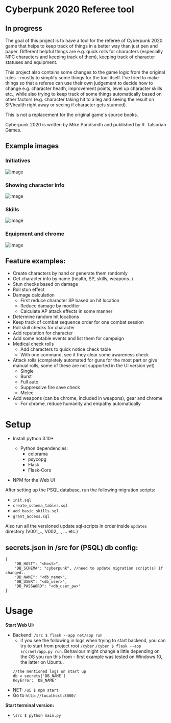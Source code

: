 # Cyberpunk 2020 Referee tool 

## In progress

The goal of this project is to have a tool for the referee of Cyberpunk 2020 game
that helps to keep track of things in a better way than just pen and paper. Different helpful 
things are e.g. quick rolls for characters (especially NPC characters and keeping track of them), 
keeping track of character statuses and equipment. 

This project also contains some changes to the game logic from the original rules - 
mostly to simplify some things for the tool itself. I've tried to make things so that a referee can
use their own judgement to decide how to change e.g. character health, improvement points,
level up character skills etc., while also trying to keep track of some things automatically
based on other factors (e.g. character taking hit to a leg and seeing the result on SP/health 
right away or seeing if character gets stunned).

This is not a replacement for the original game's source books.

Cyberpunk 2020 is written by Mike Pondsmith and published by R. Talsorian Games.

## Example images
### Initiatives
![image](https://github.com/pumm1/cyber/assets/22749461/0ddd5ffb-2a65-4b4f-b776-e3ff09aa7706)
### Showing character info
![image](https://github.com/pumm1/cyber/assets/22749461/e614dab3-3288-4fae-8fe3-91c44c947879)
### Skills
![image](https://github.com/pumm1/cyber/assets/22749461/03a51e62-c5da-4b62-bc8b-7ee9ac68eaa2)

### Equipment and chrome
![image](https://github.com/pumm1/cyber/assets/22749461/641c309c-cfd5-4e5b-befa-e5e632075336)



## Feature examples:

- Create characters by hand or generate them randomly
- Get character info by name (health, SP, skills, weapons..)
- Stun checks based on damage
- Roll stun effect
- Damage calculation
    * First reduce character SP based on hit location
    * Reduce damage by modifier
    * Calculate AP attack effects in some manner
- Determine random hit locations
- Keep track of combat sequence order for one combat session
- Roll skill checks for character
- Add reputation for character
- Add some notable events and list them for campaign
- Medical check rolls
  * Add characters to quick notice check table
  * With one command, see if they clear some awareness check
- Attack rolls (completely automated for guns for the most part or give manual rolls, some of these are not supported in the UI version yet)
  * Single
  * Burst
  * Full auto
  * Suppressive fire save check
  * Melee
- Add weapons (can be chrome, included in weapons), gear and chrome
    * For chrome, reduce humanity and empathy automatically

# Setup

* Install python 3.10+
  * Python dependencies:
    - colorama
    - psycopg
    - Flask
    - Flask-Cors
    
* NPM for the Web UI

After setting up the PSQL database, run the following migration scripts:
  * `init.sql`
  * `create_schema_tables.sql`
  * `add_basic_skills.sql`
  * `grant_access.sql`

Also run all the versioned update sql-scripts in order inside `updates` 
directory (V001_.., V002_.., ... etc.)

## secrets.json in /src for (PSQL) db config:
```
{
    "DB_HOST": "<host>",
    "DB_SCHEMA": "cyberpunk", //need to update migration script(s) if changed..
    "DB_NAME": "<db_name>",
    "DB_USER": "<db_user>",
    "DB_PASSWORD": "<db_user_pw>"
}
```

# Usage

**Start Web UI:**
  * Backend: ``/src $ flask --app net/app run`` 
    * if you see the following in logs when trying to start backend,
    you can try to start from project root `/cyber`
    ``/cyber $ flask --app src/net/app.py run``.
    Behaviour might change a little depending on the OS you run this from - 
    first example was tested on Windows 10, the latter on Ubuntu.
    ```
    //the mentioned logs on start up
    db = secrets['DB_NAME']
    KeyError: 'DB_NAME'
    ```
  * NET: ``/ui $ npm start``
  * Go to `http://localhost:8000/`
  
**Start terminal version:**
* ``\src $ python main.py``
